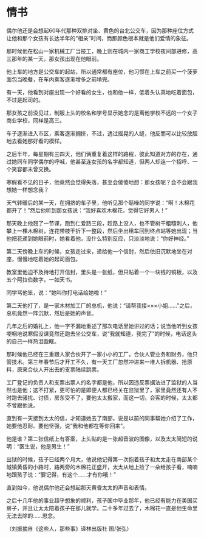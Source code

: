 # 情书

偶尔他还是会想起60年代那种双排对坐、黄色的台北公交车，因为那种座位方式让他和那个女孩有长达半年的“相亲”时间，而那颜色根本就是他们爱情的象征。 

那时候他在松山一家机械工厂当技工，晚上则在城内一家商工学校夜间部进修，高三那年的某一天，那女孩出现在他眼前。 

他上车的地方是公交车的起站，所以通常都有座位，他习惯在上车之前买一个菠萝面包当晚餐，在车内乘客逐渐增多之前啃完。 

有一天，他看到对座出现一个好看的女生，也和他一样，低着头认真地吃着面包，不过是起司的。 

那女孩之前没见过，制服上头的校名和学号显示她念的是离他学校不远的一个女子商业学校，同样是高三。 

车子逐渐进入市区，乘客逐渐拥挤，不过，透过摇晃的人缝，他反而可以比较放胆地去看她那好看的模样。 

之后半年，每星期有三四天，他们俩重复着这样的路程，彼此知道对方的存在，通过她同车同学偶尔的呼喊，他甚至连女孩的名字都知道，但两人却连一个招呼、一个笑容都未曾交换。 

寒假看不见的日子，他竟然会觉得失落，甚至会傻傻地想：那女孩呢？会不会跟我想她一样想念我？ 

天气转暖后的某一天，在拥挤的车子里，他听见那个聒噪的同学说：“啊！木棉花都开了！”然后他听到那女孩说：“我好喜欢木棉花，觉得它好男人！” 

那天晚上他翘了一节课，跑到仁爱路三段，趁路上没人，也不管树干粗糙刺人，他攀上一棵木棉树，连花带枝干折下一整段，然后坐出租车回到终点站等她出现；当他把花递到她眼前时，她看着他，没什么特别反应，只淡淡地说：“你好神经。” 

第二天傍晚上车的时候，女孩走过来，递给他一个信封，然后依旧沉默地坐在对座，慢慢地吃着她的起司面包。 

教室里他迫不及待地打开信封，里头是一张纸，但只贴着一个一块钱的铜板，以及五个阿拉伯数字，一如天书。 

同学骂他笨，说：“她叫你打电话给她啦！” 

第二天他打了，是一家木材加工厂的总机，他说：“请帮我接×××小姐……”之后，总机竟然一阵沉默，然后是她的声音。 

几年之后的婚礼上，他一字不漏地重述了那次电话里她讲过的话；说当他听到女孩哽咽地说寒假没课竟然还跑去坐公交车，说“我就知道，我完了”的时候，电话这头的自己一样热泪盈眶。 

那时候他已经在三重跟人家合伙开了一家小小的工厂，合伙人管业务和财务，他只管技术。第三年春节后才开工不久，有一天工厂忽然冲进来一堆人拆机器、抢原料，原来合伙人开出去的支票陆续跳票。 

工厂登记的负责人和支票出票人的名字都是他，所以因违反票据法进了监狱的人当然也是他；这不打紧，更可怕的是即便人都已经关在监狱里了，家里竟然还有人不时跑去骚扰、讨债，房东受不了，要他太太搬家，而这一切，会客的时候，太太都不曾跟他说。 

直到有一天接到太太的信，才知道她去了南部，说是以前的同事帮她介绍了工作，她要他忍耐、要他坚强，说“我和他都在等你回来”。 

他是谁？第二张信纸上有答案，上头贴的是一张超音波的图像，以及太太简短的说明：“医生说，他是男生！” 

出狱的时候，孩子已经两个月大，他说他记得第一次抱着孩子和太太走在南部某个城镇黄昏的小路时，路两旁的木棉花正盛开，太太从地上捡了一朵给孩子看，喃喃地跟孩子说：“要记得，有这个……才有你哦！” 

直到如今，他说偶尔他还会想起那天黄昏太太的声音和表情。 

之后十几年他的事业超乎想象的顺利，孩子国中毕业那年，他已经有能力在美国买房子，并且让太太陪着孩子在那儿就学。二十多年过去了，木棉花一直是他生命里无法去除的……思念。 

（刘振摘自《这些人，那些事》译林出版社 图/张弘）